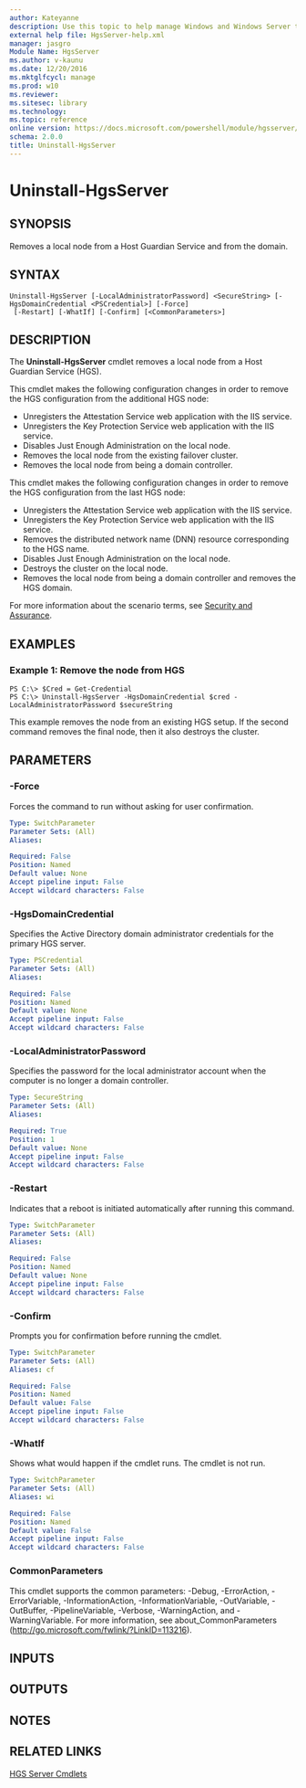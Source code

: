 ```yaml
---
author: Kateyanne
description: Use this topic to help manage Windows and Windows Server technologies with Windows PowerShell.
external help file: HgsServer-help.xml
manager: jasgro
Module Name: HgsServer
ms.author: v-kaunu
ms.date: 12/20/2016
ms.mktglfcycl: manage
ms.prod: w10
ms.reviewer: 
ms.sitesec: library
ms.technology: 
ms.topic: reference
online version: https://docs.microsoft.com/powershell/module/hgsserver/uninstall-hgsserver?view=windowsserver2016-ps&wt.mc_id=ps-gethelp
schema: 2.0.0
title: Uninstall-HgsServer
---
```


# Uninstall-HgsServer

## SYNOPSIS
Removes a local node from a Host Guardian Service and from the domain.

## SYNTAX

```
Uninstall-HgsServer [-LocalAdministratorPassword] <SecureString> [-HgsDomainCredential <PSCredential>] [-Force]
 [-Restart] [-WhatIf] [-Confirm] [<CommonParameters>]
```

## DESCRIPTION
The **Uninstall-HgsServer** cmdlet removes a local node from a Host Guardian Service (HGS).

This cmdlet makes the following configuration changes in order to remove the HGS configuration from the additional HGS node: 

- Unregisters the Attestation Service web application with the IIS service. 
- Unregisters the Key Protection Service web application with the IIS service. 
- Disables Just Enough Administration on the local node. 
- Removes the local node from the existing failover cluster. 
- Removes the local node from being a domain controller.

This cmdlet makes the following configuration changes in order to remove the HGS configuration from the last HGS node: 

- Unregisters the Attestation Service web application with the IIS service. 
- Unregisters the Key Protection Service web application with the IIS service. 
- Removes the distributed network name (DNN) resource corresponding to the HGS name.
- Disables Just Enough Administration on the local node.
- Destroys the cluster on the local node. 
- Removes the local node from being a domain controller and removes the HGS domain.

For more information about the scenario terms, see [Security and Assurance](https://go.microsoft.com/fwlink/?LinkId=699209).

## EXAMPLES

### Example 1: Remove the node from HGS
```
PS C:\> $Cred = Get-Credential
PS C:\> Uninstall-HgsServer -HgsDomainCredential $cred -LocalAdministratorPassword $secureString
```

This example removes the node from an existing HGS setup.
If the second command removes the final node, then it also destroys the cluster.

## PARAMETERS

### -Force
Forces the command to run without asking for user confirmation.

```yaml
Type: SwitchParameter
Parameter Sets: (All)
Aliases: 

Required: False
Position: Named
Default value: None
Accept pipeline input: False
Accept wildcard characters: False
```

### -HgsDomainCredential
Specifies the Active Directory domain administrator credentials for the primary HGS server.

```yaml
Type: PSCredential
Parameter Sets: (All)
Aliases: 

Required: False
Position: Named
Default value: None
Accept pipeline input: False
Accept wildcard characters: False
```

### -LocalAdministratorPassword
Specifies the password for the local administrator account when the computer is no longer a domain controller.

```yaml
Type: SecureString
Parameter Sets: (All)
Aliases: 

Required: True
Position: 1
Default value: None
Accept pipeline input: False
Accept wildcard characters: False
```

### -Restart
Indicates that a reboot is initiated automatically after running this command.

```yaml
Type: SwitchParameter
Parameter Sets: (All)
Aliases: 

Required: False
Position: Named
Default value: None
Accept pipeline input: False
Accept wildcard characters: False
```

### -Confirm
Prompts you for confirmation before running the cmdlet.

```yaml
Type: SwitchParameter
Parameter Sets: (All)
Aliases: cf

Required: False
Position: Named
Default value: False
Accept pipeline input: False
Accept wildcard characters: False
```

### -WhatIf
Shows what would happen if the cmdlet runs.
The cmdlet is not run.

```yaml
Type: SwitchParameter
Parameter Sets: (All)
Aliases: wi

Required: False
Position: Named
Default value: False
Accept pipeline input: False
Accept wildcard characters: False
```

### CommonParameters
This cmdlet supports the common parameters: -Debug, -ErrorAction, -ErrorVariable, -InformationAction, -InformationVariable, -OutVariable, -OutBuffer, -PipelineVariable, -Verbose, -WarningAction, and -WarningVariable. For more information, see about_CommonParameters (http://go.microsoft.com/fwlink/?LinkID=113216).

## INPUTS

## OUTPUTS

## NOTES

## RELATED LINKS

[HGS Server Cmdlets](./hgsserver.md)

